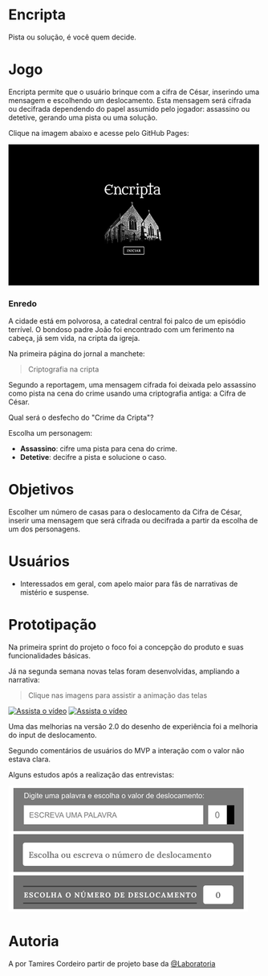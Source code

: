 # Encripta
Pista ou solução, é você quem decide.

# Jogo

Encripta permite que o usuário brinque com a cifra de César, inserindo uma mensagem e escolhendo um deslocamento. Esta mensagem será cifrada ou decifrada dependendo do papel assumido pelo jogador: assassino ou detetive, gerando uma pista ou uma solução.

Clique na imagem abaixo e acesse pelo GitHub Pages:

[![Página inicial](img/home_encripta.png)](https://mirescordeiro.github.io/Encripta/src/)

### Enredo

A cidade está em polvorosa, a catedral central foi palco de um episódio terrível. O bondoso padre João foi encontrado com um ferimento na cabeça, já sem vida, na cripta da igreja. 

Na primeira página do jornal a manchete: 

> Criptografia na cripta

Segundo a reportagem, uma mensagem cifrada foi deixada pelo assassino como pista na cena do crime usando uma criptografia antiga: a Cifra de César. 

Qual será o desfecho do "Crime da Cripta"?

Escolha um personagem:
- **Assassino**: cifre uma pista para cena do crime. 
- **Detetive**: decifre a pista e solucione o caso.

# Objetivos

Escolher um número de casas para o deslocamento da Cifra de César, inserir uma mensagem que será cifrada ou decifrada a partir da escolha de um dos personagens.

# Usuários

- Interessados em geral, com apelo maior para fãs de narrativas de mistério e suspense.

# Prototipação

Na primeira sprint do projeto o foco foi a concepção do produto e suas funcionalidades básicas.

Já na segunda semana novas telas foram desenvolvidas, ampliando a narrativa: 

> Clique nas imagens para assistir a animação das telas

[![Assista o vídeo](https://img.youtube.com/vi/il1v-E9n3sw/hqdefault.jpg)](https://youtu.be/il1v-E9n3sw)
[![Assista o vídeo](https://img.youtube.com/vi/_CVs5bAyc4o/hqdefault.jpg)](https://youtu.be/_CVs5bAyc4o)

Uma das melhorias na versão 2.0 do desenho de experiência foi a melhoria do input de deslocamento.

Segundo comentários de usuários do MVP a interação com o valor não estava clara. 

Alguns estudos após a realização das entrevistas:

[![Evolução dos layouts de input](img/estudos_input_deslocamento.png)](img/estudos_input_deslocamento.png)

# Autoria

A por Tamires Cordeiro partir de projeto base da [@Laboratoria](https://github.com/Laboratoria)
